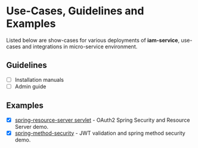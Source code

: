 # Use-Cases, Guidelines and Examples
Listed below are show-cases for various deployments of __iam-service__, use-cases and integrations in micro-service environment.

## Guidelines
* [ ] Installation manuals
* [ ] Admin guide

## Examples
* [x] [spring-resource-server servlet](spring-resource-server) - OAuth2 Spring Security and Resource Server demo.
* [x] [spring-method-security](spring-method-security) - JWT validation and spring method security demo. 
